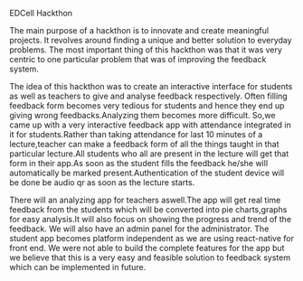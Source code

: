 EDCell Hackthon

The main purpose of a hackthon is to innovate and create meaningful projects.
It revolves around finding a unique and better solution to everyday problems.
The most important thing of this hackthon was that it was very centric to one particular problem that was of improving the feedback system.

The idea of this hackthon was to create an interactive interface for students as well as teachers to give and analyse feedback respectively.
Often filling feedback form becomes very tedious for students and hence they end up giving wrong feedbacks.Analyzing them becomes more difficult.
   So,we came up with a very interactive feedback app with attendance integrated in it for students.Rather than taking attendance for last 10 minutes of a lecture,teacher can make a feedback form of all the things taught in that particular lecture.All students who all are present in the lecture will get that form in their app.As soon as the student fills the feedback he/she will automatically be marked present.Authentication of the student device will be done be audio qr as soon as the lecture starts. 

There will an analyzing app for teachers aswell.The app will get real time feedback from the students which will be converted into pie charts,graphs
for easy analysis.It will also focus on showing the progress and trend of the feedback.
We will also have an admin panel for the administrator.
The student app becomes platform independent as we are using react-native for front end.
We were not able to build the complete features for the app but
we believe that this is a very easy and feasible solution to feedback system which can be implemented in future.





